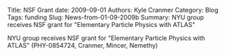 Title: NSF Grant
date: 2009-09-01
Authors: Kyle Cranmer
Category: Blog
Tags: funding
Slug: News-from-01-09-2009b
Summary:  NYU group receives NSF grant for "Elementary Particle Physics with ATLAS" 

NYU group receives NSF grant for "Elementary Particle Physics with ATLAS" 
(PHY-0854724, Cranmer, Mincer, Nemethy)

<!--
 6/15/12-5/31/15 "Elementary Particle Physics with ATLAS" (Cranmer, Mincer, Nemethy)
PHY-0955626￼CAREER , 2009-2015 (Cranmer)
PHY-0854724 9/1/09-8/31/12 "Elementary Particle Physics with ATLAS" (Cranmer, Mincer, Nemethy)
PHY-1205376 6/15/12-5/31/15 "Elementary Particle Physics with ATLAS"
PHY-0629419 9/1/06-8/31/09 "Elementary Particle Physics with ATLAS" (Mincer, Nemethy)
PHY-0504201 2005-2008 "Particle Astrophysics with Milagro” (Mincer, Nemethy)
-->